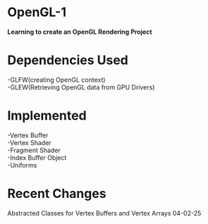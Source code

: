 # OpenGL-1

**Learning to create an OpenGL Rendering Project**
# Dependencies Used
-GLFW(creating OpenGL context)  
-GLEW(Retrieving OpenGL data from GPU Drivers)  

# Implemented
-Vertex Buffer  
-Vertex Shader  
-Fragment Shader  
-Index Buffer Object  
-Uniforms

# Recent Changes
Abstracted Classes for Vertex Buffers and Vertex Arrays 04-02-25
